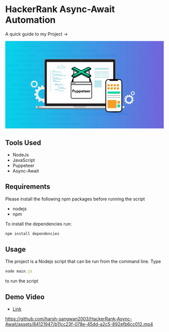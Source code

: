 # HackerRank Async-Await Automation

A quick guide to my Project ->

<img src ="/image.webp">

## Tools Used

- NodeJs
- JavaScript
- Puppeteer
- Async-Await

## Requirements

Please install the following npm packages before running the script

- nodejs
- npm

To install the dependencies run:

```js
npm install dependencies
```

## Usage

The project is a Nodejs script that can be run from the command line.
Type 

```js
node main.js
``` 
to run the script

## Demo Video

- [Link](https://app.gemoo.com/share/home?codeId=DGq74djJgBWm6)



https://github.com/harsh-sangwan2003/HackerRank-Async-Await/assets/84121947/b11cc23f-078e-45dd-a2c5-892efb6cc012.mp4


